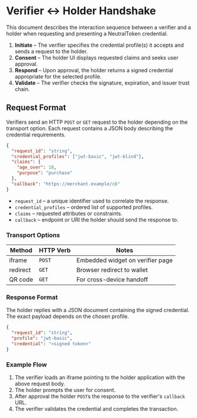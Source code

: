 # Verifier ↔ Holder Handshake

This document describes the interaction sequence between a verifier and a holder when requesting and presenting a NeutralToken credential.

1. **Initiate** – The verifier specifies the credential profile(s) it accepts and sends a request to the holder.
2. **Consent** – The holder UI displays requested claims and seeks user approval.
3. **Respond** – Upon approval, the holder returns a signed credential appropriate for the selected profile.
4. **Validate** – The verifier checks the signature, expiration, and issuer trust chain.

## Request Format

Verifiers send an HTTP `POST` or `GET` request to the holder depending on the transport option. Each request contains a JSON body describing the credential requirements.

```json
{
  "request_id": "string",
  "credential_profiles": ["jwt-basic", "jwt-blind"],
  "claims": {
    "age_over": 18,
    "purpose": "purchase"
  },
  "callback": "https://merchant.example/cb"
}
```

- `request_id` – a unique identifier used to correlate the response.
- `credential_profiles` – ordered list of supported profiles.
- `claims` – requested attributes or constraints.
- `callback` – endpoint or URI the holder should send the response to.

### Transport Options

| Method     | HTTP Verb | Notes                                 |
|------------|-----------|---------------------------------------|
| iframe     | `POST`    | Embedded widget on verifier page      |
| redirect   | `GET`     | Browser redirect to wallet            |
| QR code    | `GET`     | For cross-device handoff              |

### Response Format

The holder replies with a JSON document containing the signed credential. The exact payload depends on the chosen profile.

```json
{
  "request_id": "string",
  "profile": "jwt-basic",
  "credential": "<signed token>"
}
```

### Example Flow

1. The verifier loads an iframe pointing to the holder application with the above request body.
2. The holder prompts the user for consent.
3. After approval the holder `POST`s the response to the verifier's `callback` URL.
4. The verifier validates the credential and completes the transaction.
